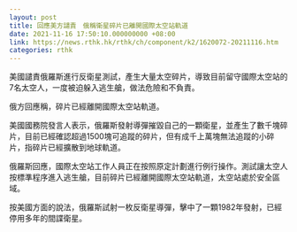 ```yaml
---
layout: post
title: 回應美方譴責　俄稱衛星碎片已離開國際太空站軌道
date: 2021-11-16 17:50:10.000000000 +08:00
link: https://news.rthk.hk/rthk/ch/component/k2/1620072-20211116.htm
categories: rthk
---
```


美國譴責俄羅斯進行反衛星測試，產生大量太空碎片，導致目前留守國際太空站的7名太空人，一度被迫躲入逃生艙，做法危險和不負責。

俄方回應稱，碎片已經離開國際太空站軌道。

美國國務院發言人表示，俄羅斯發射導彈摧毀自己的一顆衛星，並產生了數千塊碎片，目前已經確認超過1500塊可追蹤的碎片，但有成千上萬塊無法追蹤的小碎片，指碎片已經擴散到地球軌道。

俄羅斯回應，國際太空站工作人員正在按照原定計劃進行例行操作。測試讓太空人按標準程序進入逃生艙，目前碎片已經離開國際太空站軌道，太空站處於安全區域。

按美國方面的說法，俄羅斯試射一枚反衛星導彈，擊中了一顆1982年發射，已經停用多年的間諜衛星。
